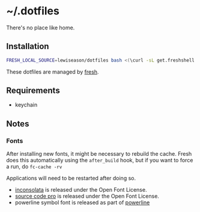 # ~/.dotfiles

There's no place like home.

## Installation

``` sh
FRESH_LOCAL_SOURCE=lewiseason/dotfiles bash <(\curl -sL get.freshshell.com)
```

These dotfiles are managed by [fresh].

## Requirements

* keychain

## Notes

### Fonts

After installing new fonts, it might be necessary
to rebuild the cache. Fresh does this automatically
using the `after_build` hook, but if you want to
force a run, do `fc-cache -rv`

Applications will need to be restarted after doing so.

* [inconsolata] is released under the Open Font License.
* [source code pro] is released under the Open Font License.
* powerline symbol font is released as part of [powerline]


[fresh]: http://freshshell.com
[powerline]: https://github.com/powerline/powerline
[inconsolata]: http://levien.com/type/myfonts/inconsolata.html
[source code pro]: https://github.com/adobe-fonts/source-code-pro
